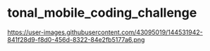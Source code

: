 # tonal_mobile_coding_challenge

https://user-images.githubusercontent.com/43095019/144531942-841f28d9-f8d0-456d-8322-84e2fb5177a6.png
